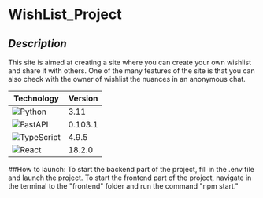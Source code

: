 # WishList_Project

## *Description*
This site is aimed at creating a site where you can create your own wishlist and share it with others. One of the many features of the site is that you can also check with the owner of wishlist the nuances in an anonymous chat.


| Technology                                                                                                              | Version |
|-------------------------------------------------------------------------------------------------------------------------|---------|
| ![Python](https://img.shields.io/badge/python-3670A0?style=for-the-badge&logo=python&logoColor=ffdd54)                  | 3.11    |
| ![FastAPI](https://img.shields.io/badge/FastAPI-005571?style=for-the-badge&logo=fastapi)                                | 0.103.1       |
| ![TypeScript](https://img.shields.io/badge/typescript-%23007ACC.svg?style=for-the-badge&logo=typescript&logoColor=white)| 4.9.5   |
| ![React](https://img.shields.io/badge/react-%2320232a.svg?style=for-the-badge&logo=react&logoColor=%2361DAFB)           | 18.2.0  |

##How to launch:
To start the backend part of the project, fill in the .env file and launch the project.
To start the frontend part of the project, navigate in the terminal to the "frontend" folder and run the command "npm start."
